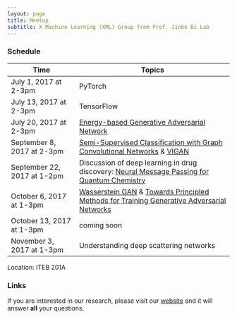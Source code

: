 ```yaml
---
layout: page
title: Meetup
subtitle: X Machine Learning (XML) Group from Prof. Jinbo Bi Lab 
---
```


### Schedule

| Time  | Topics |
| ------------- | ------------- |
| July 1, 2017 at 2-3pm |  PyTorch |
| July 13, 2017 at 2-3pm |  TensorFlow |
| July 20, 2017 at 2-3pm |  [Energy-based Generative Adversarial Network](https://arxiv.org/abs/1609.03126) |
| September 8, 2017 at 2-3pm |  [Semi-Supervised Classification with Graph Convolutional Networks](https://arxiv.org/abs/1609.02907) & [VIGAN](https://arxiv.org/abs/1708.06724)|
| September 22, 2017 at 1-2pm |Discussion of deep learning in drug discovery: [Neural Message Passing for Quantum Chemistry](https://arxiv.org/pdf/1704.01212.pdf) |
| October 6, 2017 at 1-3pm | [Wasserstein GAN](https://arxiv.org/abs/1701.07875)  & [Towards Principled Methods for Training Generative Adversarial Networks](https://arxiv.org/abs/1701.04862)  |
| October 13, 2017 at 1-3pm | coming soon |
| November 3, 2017 at 1-3pm | Understanding deep scattering networks |


Location: ITEB 201A



### Links

If you are interested in our research, please visit our [website](http://www.labhealthinfo.uconn.edu/) and it will answer **all** your questions.
